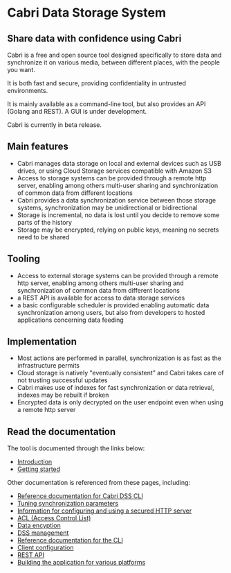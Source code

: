 # Cabri Data Storage System

## Share data with confidence using Cabri

Cabri is a free and open source tool designed specifically to store data
and synchronize it on various media, between different places, with the people you want.

It is both fast and secure, providing confidentiality in untrusted environments.

It is mainly available as a command-line tool, but also provides an API (Golang and REST).
A GUI is under development.

Cabri is currently in beta release.

## Main features

- Cabri manages data storage on local and external devices such as USB drives,
or using Cloud Storage services compatible with Amazon S3
- Access to storage systems can be provided through a remote http server,
  enabling among others multi-user sharing and synchronization of common data
  from different locations
- Cabri provides a data synchronization service between those storage systems,
  synchronization may be unidirectional or bidirectional 
- Storage is incremental, no data is lost until you decide to remove some parts of the history
- Storage may be encrypted, relying on public keys, meaning no secrets need to be shared

## Tooling

- Access to external storage systems can be provided through a remote http server,
enabling among others multi-user sharing and synchronization of common data
from different locations
- a REST API is available for access to data storage services
- a basic configurable scheduler is provided enabling automatic data synchronization among users,
but also from developers to hosted applications concerning data feeding

## Implementation

- Most actions are performed in parallel, synchronization is as fast as the infrastructure permits
- Cloud storage is natively "eventually consistent" and Cabri takes care of not trusting successful updates
- Cabri makes use of indexes for fast synchronization or data retrieval, indexes may be rebuilt if broken
- Encrypted data is only decrypted on the user endpoint even when using a remote http server

## Read the documentation

The tool is documented through the links below:

- [Introduction](doc/intro.md)
- [Getting started](doc/gscli.md)

Other documentation is referenced from these pages, including:

- [Reference documentation for Cabri DSS CLI](doc/cliref.md)
- [Tuning synchronization parameters](doc/synctune.md)
- [Information for configuring and using a secured HTTP server](doc/https.md)
- [ACL (Access Control List)](doc/acl.md)
- [Data encyption](doc/encrypt.md)
- [DSS management](doc/mng.md)
- [Reference documentation for the CLI](doc/cliref.md)
- [Client configuration](doc/cliconf.md)
- [REST API](doc/restapi.md)
- [Building the application for various platforms](doc/build.md)
